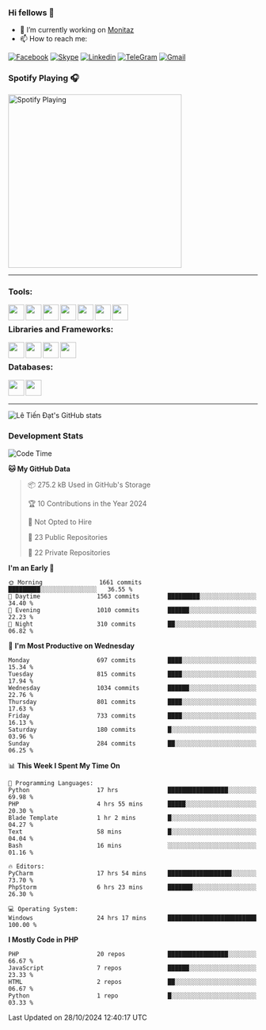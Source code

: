 ### Hi fellows 👋
- 🔭 I’m currently working on [Monitaz](https://monitaz.com/)
- 📫 How to reach me:

[![Facebook](https://img.shields.io/badge/Facebook-0000FF?logo=facebook&logoColor=white)](https://www.facebook.com/le.dat155)
[![Skype](https://img.shields.io/badge/Skype-blue?logo=skype&logoColor=white)](https://join.skype.com/invite/lr2sd8ZndbWr)
[![Linkedin](https://img.shields.io/badge/LinkedIn-0A66C2?logo=linkedin)](https://www.linkedin.com/in/ti%E1%BA%BFn-%C4%91%E1%BA%A1t-l%C3%AA-ba267a232/)
[![TeleGram](https://img.shields.io/badge/telegram-EF0EFF?logo=telegram)](https://t.me/subibi1505)
[![Gmail](https://img.shields.io/badge/Gmail-green?logo=gmail)](mailto:tiendat15599.dev@gmail.com)

### Spotify Playing 🎧
[<img src="https://tiendat-spotify.vercel.app/api/spotify" alt="Spotify Playing" width="350" />](https://open.spotify.com/user/21wi7t5t4zyugx5mgetrdo7xa)

---

### Tools:
<img align='left' height="32" width="32" src="https://upload.wikimedia.org/wikipedia/commons/thumb/c/c9/PhpStorm_Icon.svg/2048px-PhpStorm_Icon.svg.png">
<img align='left' height="32" width="32" src="https://upload.wikimedia.org/wikipedia/commons/thumb/1/1d/PyCharm_Icon.svg/1200px-PyCharm_Icon.svg.png">
<img align='left' height="32" width="32" src="https://cdn2.iconfinder.com/data/icons/pack1-baco-flurry-icons-style/512/XAMPP.png">
<img align='left' height="32" width="32" src="https://www.docker.com/wp-content/uploads/2022/03/vertical-logo-monochromatic.png">
<img align='left' height="32" width="32" src="https://www.mamp.info/images/icons/mamp-pro.png">
<img align='left' height="32" width="32" src="https://www.puttygen.com/wp-content/uploads/2019/05/Termius.png">
<img align='left' height="32" width="32" src="https://1475031.s21i.faiusr.com/4/1/ABUIABAEGAAg3dWc8AUoq7a8hAIwgAg4gAg.png">
<br>

### Libraries and Frameworks:
<img align='left' height="32" width="32" src="https://i0.wp.com/phocode.com/wp-content/uploads/2019/11/scrapyLogo.png?fit=300%2C300&ssl=1&w=640">
<img align='left' height="32" width="32" src="https://upload.wikimedia.org/wikipedia/commons/thumb/9/9a/Laravel.svg/985px-Laravel.svg.png">
<img align='left' height="32" width="32" src="https://cdn.worldvectorlogo.com/logos/codeigniter.svg">
<img align='left' height="32" width="32" src="https://upload.wikimedia.org/wikipedia/commons/thumb/e/ea/Zend-framework.svg/2560px-Zend-framework.svg.png">
<br>

### Databases:
<img align='left' height="32" width="32" src="https://download.logo.wine/logo/MySQL/MySQL-Logo.wine.png">
<img align='left' height="32" width="32" src="https://seeklogo.com/images/E/elasticsearch-logo-C75C4578EC-seeklogo.com.png">

<br>
<br>

---
![Lê Tiến Đạt's GitHub stats](https://github-readme-stats.vercel.app/api?username=tiendat15599&show_icons=true&count_private=true&theme=tokyonight)
### Development Stats


<!--START_SECTION:waka-->
![Code Time](http://img.shields.io/badge/Code%20Time-2%2C001%20hrs%2053%20mins-blue)

**🐱 My GitHub Data** 

> 📦 275.2 kB Used in GitHub's Storage 
 > 
> 🏆 10 Contributions in the Year 2024
 > 
> 🚫 Not Opted to Hire
 > 
> 📜 23 Public Repositories 
 > 
> 🔑 22 Private Repositories 
 > 
**I'm an Early 🐤** 

```text
🌞 Morning                1661 commits        █████████░░░░░░░░░░░░░░░░   36.55 % 
🌆 Daytime                1563 commits        █████████░░░░░░░░░░░░░░░░   34.40 % 
🌃 Evening                1010 commits        ██████░░░░░░░░░░░░░░░░░░░   22.23 % 
🌙 Night                  310 commits         ██░░░░░░░░░░░░░░░░░░░░░░░   06.82 % 
```
📅 **I'm Most Productive on Wednesday** 

```text
Monday                   697 commits         ████░░░░░░░░░░░░░░░░░░░░░   15.34 % 
Tuesday                  815 commits         ████░░░░░░░░░░░░░░░░░░░░░   17.94 % 
Wednesday                1034 commits        ██████░░░░░░░░░░░░░░░░░░░   22.76 % 
Thursday                 801 commits         ████░░░░░░░░░░░░░░░░░░░░░   17.63 % 
Friday                   733 commits         ████░░░░░░░░░░░░░░░░░░░░░   16.13 % 
Saturday                 180 commits         █░░░░░░░░░░░░░░░░░░░░░░░░   03.96 % 
Sunday                   284 commits         ██░░░░░░░░░░░░░░░░░░░░░░░   06.25 % 
```


📊 **This Week I Spent My Time On** 

```text
💬 Programming Languages: 
Python                   17 hrs              █████████████████░░░░░░░░   69.98 % 
PHP                      4 hrs 55 mins       █████░░░░░░░░░░░░░░░░░░░░   20.30 % 
Blade Template           1 hr 2 mins         █░░░░░░░░░░░░░░░░░░░░░░░░   04.27 % 
Text                     58 mins             █░░░░░░░░░░░░░░░░░░░░░░░░   04.04 % 
Bash                     16 mins             ░░░░░░░░░░░░░░░░░░░░░░░░░   01.16 % 

🔥 Editors: 
PyCharm                  17 hrs 54 mins      ██████████████████░░░░░░░   73.70 % 
PhpStorm                 6 hrs 23 mins       ███████░░░░░░░░░░░░░░░░░░   26.30 % 

💻 Operating System: 
Windows                  24 hrs 17 mins      █████████████████████████   100.00 % 
```

**I Mostly Code in PHP** 

```text
PHP                      20 repos            █████████████████░░░░░░░░   66.67 % 
JavaScript               7 repos             ██████░░░░░░░░░░░░░░░░░░░   23.33 % 
HTML                     2 repos             ██░░░░░░░░░░░░░░░░░░░░░░░   06.67 % 
Python                   1 repo              █░░░░░░░░░░░░░░░░░░░░░░░░   03.33 % 
```




 Last Updated on 28/10/2024 12:40:17 UTC
<!--END_SECTION:waka-->
